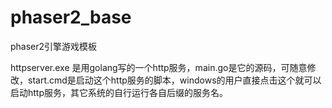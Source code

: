 # phaser2_base
phaser2引擎游戏模板

httpserver.exe 是用golang写的一个http服务，main.go是它的源码，可随意修改，start.cmd是启动这个http服务的脚本，windows的用户直接点击这个就可以启动http服务，其它系统的自行运行各自后缀的服务名。